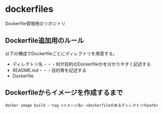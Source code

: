# dockerfiles

Dockerfile管理用のリポジトリ

## Dockerfile追加用のルール

以下の構成でDockerfileごとにディレクトリを用意する。

* ディレクトリ名・・・何が目的のDockerfileかを分かりやすく記述する
* README.md・・・目的等を記述する
* Dockerfile

## Dockerfileからイメージを作成するまで

```shell
docker image build --tag <イメージ名> <dockerfileのあるディレクトリのpath>
```

